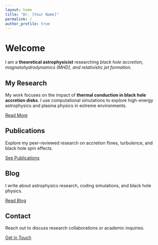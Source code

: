 ```yaml
---
layout: home
title: "Dr. [Your Name]"
permalink: /
author_profile: true
---
```


<div class="home-intro">
  <h1>Welcome</h1>
  <p>I am a <strong>theoretical astrophysicist</strong> researching <em>black hole accretion, magnetohydrodynamics (MHD), and relativistic jet formation</em>.</p>
</div>

<section class="sections">
  <h2>My Research</h2>
  <p>My work focuses on the impact of <strong>thermal conduction in black hole accretion disks</strong>. I use computational simulations to explore high-energy astrophysics and plasma physics in extreme environments.</p>
  <a href="/research/" class="button">Read More</a>
</section>

<section class="sections">
  <h2>Publications</h2>
  <p>Explore my peer-reviewed research on accretion flows, turbulence, and black hole spin effects.</p>
  <a href="/publications/" class="button">See Publications</a>
</section>

<section class="sections">
  <h2>Blog</h2>
  <p>I write about astrophysics research, coding simulations, and black hole physics.</p>
  <a href="/blog/" class="button">Read Blog</a>
</section>

<section class="sections">
  <h2>Contact</h2>
  <p>Reach out to discuss research collaborations or academic inquiries.</p>
  <a href="/contact/" class="button">Get in Touch</a>
</section>

